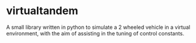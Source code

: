 # virtualtandem
A small library written in python to simulate a 2 wheeled vehicle in a virtual environment, with the aim of assisting in the tuning of control constants.

